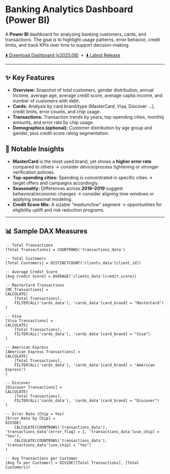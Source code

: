 # Banking Analytics Dashboard (Power BI)

A **Power BI** dashboard for analyzing banking customers, cards, and transactions. The goal is to highlight usage patterns, error behavior, credit limits, and track KPIs over time to support decision-making.

[⬇️ Download Dashboard (v2025.08)](https://github.com/layanbalbeisi/bank-analytics-powerbi/releases/download/2025.08/bank.Dashboard.pbix)
&nbsp;•&nbsp;
[⬇️ Latest Release](https://github.com/layanbalbeisi/bank-analytics-powerbi/releases/latest/download/bank.Dashboard.pbix)

---

## ✨ Key Features
- **Overview:** Snapshot of total customers, gender distribution, annual income, average age, average credit score, average capita income, and number of customers with debt.
- **Cards:** Analysis by card brand/type (MasterCard, Visa, Discover …), credit limits, error counts, and chip usage.
- **Transactions:** Transaction trends by years, top-spending cities, monthly amounts, and error rate by chip usage.
- **Demographics (optional):** Customer distribution by age group and gender, plus credit score rating segmentation.

## 🧩 Notable Insights
- **MasterCard** is the most used brand, yet shows a **higher error rate** compared to others → consider device/process tightening or stronger verification policies.
- **Top-spending cities:** Spending is concentrated in specific cities → target offers and campaigns accordingly.
- **Seasonality:** Differences across **2016–2019** suggest behavioral/economic changes → consider aligning time windows or applying seasonal modeling.
- **Credit Score Mix:** A sizable “medium/low” segment → opportunities for eligibility uplift and risk reduction programs.


---

## 📊 Sample DAX Measures
```DAX
-- Total Transactions
[Total Transactions] = COUNTROWS('transactions_data')
```
```DAX
-- Total Customers
[Total Customers] = DISTINCTCOUNT('clients_data'[client_id])
```
```DAX
-- Average Credit Score
[Avg Credit Score] = AVERAGE('clients_data'[credit_score])
```
```DAX
-- MasterCard Transactions
[MC Transactions] =
CALCULATE(
    [Total Transactions],
    FILTER(ALL('cards_data'), 'cards_data'[card_brand] = "MasterCard")
)
```
```DAX
-- Visa
[Visa Transactions] =
CALCULATE(
    [Total Transactions],
    FILTER(ALL('cards_data'), 'cards_data'[card_brand] = "Visa")
)
```
```DAX
-- American Express
[American Express Transactions] =
CALCULATE(
    [Total Transactions],
    FILTER(ALL('cards_data'), 'cards_data'[card_brand] = "American Express")
)
```
```DAX
-- Discover
[Discover Transactions] =
CALCULATE(
    [Total Transactions],
    FILTER(ALL('cards_data'), 'cards_data'[card_brand] = "Discover")
)
```
```DAX
-- Error Rate (Chip = Yes)
[Error Rate by Chip] =
DIVIDE(
    CALCULATE(COUNTROWS('transactions_data'), 'transactions_data'[error_flag] = 1, 'transactions_data'[use_chip] = "Yes"),
    CALCULATE(COUNTROWS('transactions_data'), 'transactions_data'[use_chip] = "Yes")
)
```
```DAX
-- Avg Transactions per Customer
[Avg Tx per Customer] = DIVIDE([Total Transactions], [Total Customers])
```

